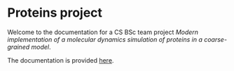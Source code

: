 # **Proteins** project

Welcome to the documentation for a CS BSc team project *Modern implementation of a molecular dynamics simulation of proteins in a coarse-grained model*.

The documentation is provided [here](https://if-pan-zpp.github.io/proteins).